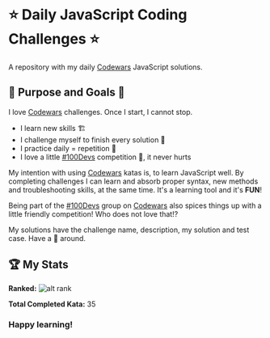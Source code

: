 # ⭐ Daily JavaScript Coding Challenges ⭐

A repository with my daily [Codewars](https://codewars.com) JavaScript solutions.<br>

## 🔎 Purpose and Goals 🥅

I love [Codewars](https://codewars.com) challenges. Once I start, I cannot stop.
* I learn new skills 🏗️
* I challenge myself to finish every solution 🎯
* I practice daily = repetition 💪
* I love a little [#100Devs](https://twitter.com/hashtag/100Devs) competition 🏁, it never hurts


My intention with using [Codewars](https://codewars.com) katas is, to learn JavaScript well. By completing challenges I can learn and absorb proper syntax, new methods and troubleshooting skills, at the same time. It's a learning tool and it's **FUN**!

Being part of the [#100Devs](https://twitter.com/hashtag/100Devs) group on [Codewars](https://codewars.com) also spices things up with a little friendly competition! Who does not love that!?

My solutions have the challenge name, description, my solution and test case. Have a 👀 around.

## 🏆 My Stats

**Ranked:** ![alt rank](https://www.codewars.com/users/pitchblack_84/badges/micro)

**Total Completed Kata:** 35

### Happy learning!